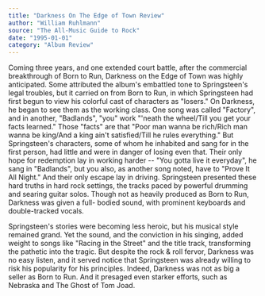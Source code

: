 ```yaml
---
title: "Darkness On The Edge of Town Review"
author: "William Ruhlmann"
source: "The All-Music Guide to Rock"
date: "1995-01-01"
category: "Album Review"
---
```


Coming three years, and one extended court battle, after the commercial breakthrough of Born to Run, Darkness on the Edge of Town was highly anticipated. Some attributed the album's embattled tone to Springsteen's legal troubles, but it carried on from Born to Run, in which Springsteen had first begun to view his colorful cast of characters as "losers." On Darkness, he began to see them as the working class. One song was called "Factory", and in another, "Badlands", "you" work "'neath the wheel/Till you get your facts learned." Those "facts" are that "Poor man wanna be rich/Rich man wanna be king/And a king ain't satisfied/Till he rules everything." But Springsteen's characters, some of whom he inhabited and sang for in the first person, had little and were in danger of losing even that. Their only hope for redemption lay in working harder -- "You gotta live it everyday", he sang in "Badlands", but you also, as another song noted, have to "Prove It All Night." And their only escape lay in driving. Springsteen presented these hard truths in hard rock settings, the tracks paced by powerful drumming and searing guitar solos. Though not as heavily produced as Born to Run, Darkness was given a full- bodied sound, with prominent keyboards and double-tracked vocals.

Springsteen's stories were becoming less heroic, but his musical style remained grand. Yet the sound, and the conviction in his singing, added weight to songs like "Racing in the Street" and the title track, transforming the pathetic into the tragic. But despite the rock & roll fervor, Darkness was no easy listen, and it served notice that Springsteen was already willing to risk his popularity for his principles. Indeed, Darkness was not as big a seller as Born to Run. And it presaged even starker efforts, such as Nebraska and The Ghost of Tom Joad.
